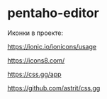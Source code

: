 # pentaho-editor

Иконки в проекте:

https://ionic.io/ionicons/usage

https://icons8.com/

https://css.gg/app

https://github.com/astrit/css.gg